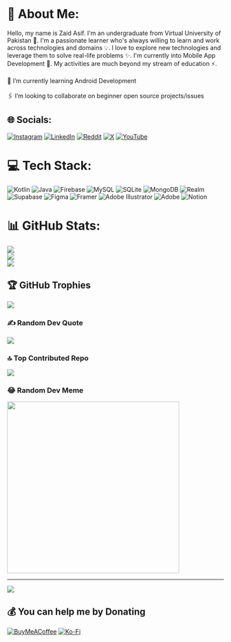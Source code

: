# 💫 About Me:
Hello, my name is Zaid Asif. I'm an undergraduate from Virtual University of Pakistan 🏫. I'm a passionate learner who's always willing to learn and work across technologies and domains 💡. I love to explore new technologies and leverage them to solve real-life problems ✨. I'm currently into Mobile App Development 🚀. My activities are much beyond my stream of education ⚡.<br><br>🌱 I’m currently learning Android Development<br><br>🖇 I’m looking to collaborate on beginner open source projects/issues


## 🌐 Socials:
[![Instagram](https://img.shields.io/badge/Instagram-%23E4405F.svg?logo=Instagram&logoColor=white)](https://instagram.com/thezaidasif) [![LinkedIn](https://img.shields.io/badge/LinkedIn-%230077B5.svg?logo=linkedin&logoColor=white)](https://linkedin.com/in/thezaidasif) [![Reddit](https://img.shields.io/badge/Reddit-%23FF4500.svg?logo=Reddit&logoColor=white)](https://reddit.com/user/thezaidasif) [![X](https://img.shields.io/badge/X-black.svg?logo=X&logoColor=white)](https://x.com/thezaidasif) [![YouTube](https://img.shields.io/badge/YouTube-%23FF0000.svg?logo=YouTube&logoColor=white)](https://youtube.com/@thezaidasif) 

# 💻 Tech Stack:
![Kotlin](https://img.shields.io/badge/kotlin-%237F52FF.svg?style=for-the-badge&logo=kotlin&logoColor=white) ![Java](https://img.shields.io/badge/java-%23ED8B00.svg?style=for-the-badge&logo=openjdk&logoColor=white) ![Firebase](https://img.shields.io/badge/Firebase-039BE5?style=for-the-badge&logo=Firebase&logoColor=white) ![MySQL](https://img.shields.io/badge/mysql-%2300000f.svg?style=for-the-badge&logo=mysql&logoColor=white) ![SQLite](https://img.shields.io/badge/sqlite-%2307405e.svg?style=for-the-badge&logo=sqlite&logoColor=white) ![MongoDB](https://img.shields.io/badge/MongoDB-%234ea94b.svg?style=for-the-badge&logo=mongodb&logoColor=white) ![Realm](https://img.shields.io/badge/Realm-39477F?style=for-the-badge&logo=realm&logoColor=white) ![Supabase](https://img.shields.io/badge/Supabase-3ECF8E?style=for-the-badge&logo=supabase&logoColor=white) ![Figma](https://img.shields.io/badge/figma-%23F24E1E.svg?style=for-the-badge&logo=figma&logoColor=white) ![Framer](https://img.shields.io/badge/Framer-black?style=for-the-badge&logo=framer&logoColor=blue) ![Adobe Illustrator](https://img.shields.io/badge/adobe%20illustrator-%23FF9A00.svg?style=for-the-badge&logo=adobe%20illustrator&logoColor=white) ![Adobe](https://img.shields.io/badge/adobe-%23FF0000.svg?style=for-the-badge&logo=adobe&logoColor=white) ![Notion](https://img.shields.io/badge/Notion-%23000000.svg?style=for-the-badge&logo=notion&logoColor=white)
# 📊 GitHub Stats:
![](https://github-readme-stats.vercel.app/api?username=thezaidasif&theme=tokyonight&hide_border=true&include_all_commits=false&count_private=false)<br/>
![](https://github-readme-streak-stats.herokuapp.com/?user=thezaidasif&theme=tokyonight&hide_border=true)<br/>
![](https://github-readme-stats.vercel.app/api/top-langs/?username=thezaidasif&theme=tokyonight&hide_border=true&include_all_commits=false&count_private=false&layout=compact)

## 🏆 GitHub Trophies
![](https://github-profile-trophy.vercel.app/?username=thezaidasif&theme=onedark&no-frame=true&no-bg=true&margin-w=4)

### ✍️ Random Dev Quote
![](https://quotes-github-readme.vercel.app/api?type=horizontal&theme=tokyonight)

### 🔝 Top Contributed Repo
![](https://github-contributor-stats.vercel.app/api?username=thezaidasif&limit=5&theme=tokyonight&combine_all_yearly_contributions=true)

### 😂 Random Dev Meme
<img src='https://randommeme-five.vercel.app/' style="height: 400px;"/>

---
[![](https://visitcount.itsvg.in/api?id=thezaidasif&icon=5&color=12)](https://visitcount.itsvg.in)

  ## 💰 You can help me by Donating
  [![BuyMeACoffee](https://img.shields.io/badge/Buy%20Me%20a%20Coffee-ffdd00?style=for-the-badge&logo=buy-me-a-coffee&logoColor=black)](https://buymeacoffee.com/thezaidasif) [![Ko-Fi](https://img.shields.io/badge/Ko--fi-F16061?style=for-the-badge&logo=ko-fi&logoColor=white)](https://ko-fi.com/thezaidasif) 

  
<!-- Proudly created with GPRM ( https://gprm.itsvg.in ) -->
